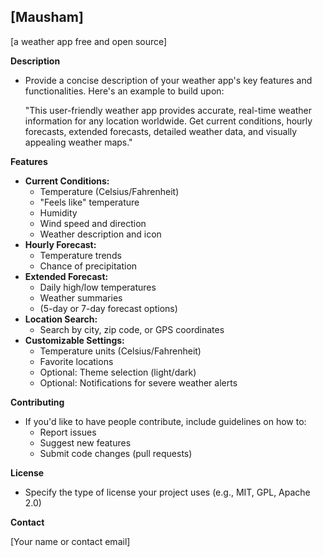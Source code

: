 ## **[Mausham]**

[a weather app free and open source]

**Description**
* Provide a concise description of your weather app's key features and functionalities. Here's an example to build upon:

   "This user-friendly weather app provides accurate, real-time weather information for any location worldwide. Get current conditions, hourly forecasts, extended forecasts, detailed weather data, and visually appealing weather maps."

**Features**

* **Current Conditions:**
    * Temperature (Celsius/Fahrenheit)
    * "Feels like" temperature
    * Humidity
    * Wind speed and direction
    * Weather description and icon 
* **Hourly Forecast:** 
    * Temperature trends
    * Chance of precipitation
* **Extended Forecast:**
    * Daily high/low temperatures
    * Weather summaries
    * (5-day or 7-day forecast options)
* **Location Search:**
    * Search by city, zip code, or GPS coordinates
* **Customizable Settings:**
    * Temperature units (Celsius/Fahrenheit)
    * Favorite locations 
    * Optional: Theme selection (light/dark)
    * Optional: Notifications for severe weather alerts

**Contributing**

* If you'd like to have people contribute, include guidelines on how to:
    * Report issues
    *  Suggest new features
    * Submit code changes (pull requests)

**License**

*  Specify the type of license your project uses  (e.g., MIT, GPL, Apache 2.0)

**Contact**

[Your name or contact email]

